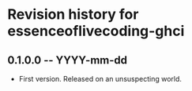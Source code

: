 # Revision history for essenceoflivecoding-ghci

## 0.1.0.0 -- YYYY-mm-dd

* First version. Released on an unsuspecting world.
